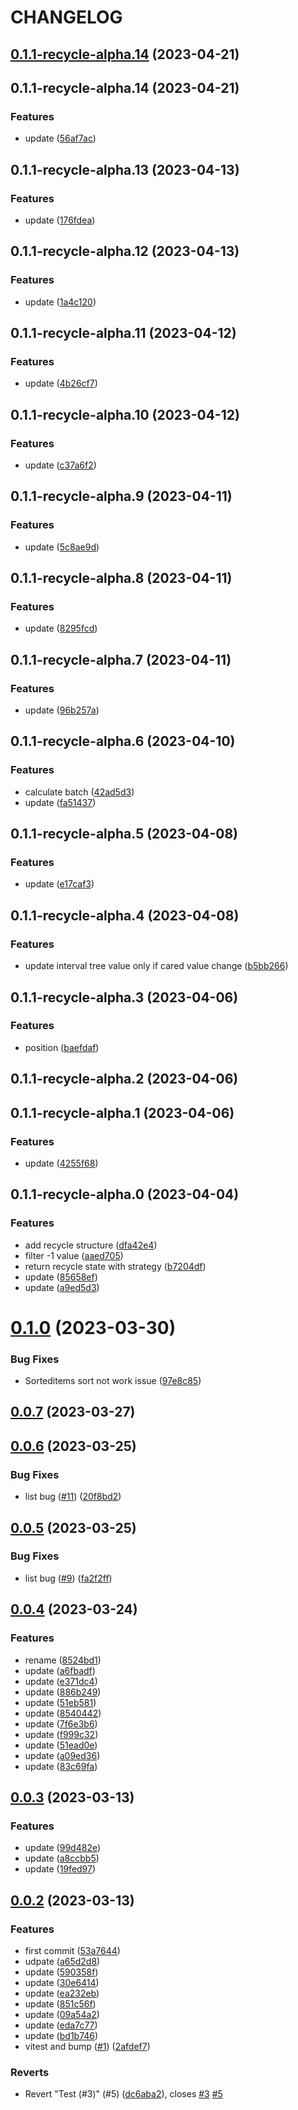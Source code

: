 # CHANGELOG

## [0.1.1-recycle-alpha.14](https://github.com/red-armor/infinite-list/compare/v0.1.0...v0.1.1-recycle-alpha.14) (2023-04-21)



## 0.1.1-recycle-alpha.14 (2023-04-21)


### Features

* update ([56af7ac](https://github.com/red-armor/infinite-list/commit/56af7ac2cce3f0112196de916d12541b7c2acc45))



## 0.1.1-recycle-alpha.13 (2023-04-13)


### Features

* update ([176fdea](https://github.com/red-armor/infinite-list/commit/176fdea280faa529fa423c5928e6a7b90ede20db))



## 0.1.1-recycle-alpha.12 (2023-04-13)


### Features

* update ([1a4c120](https://github.com/red-armor/infinite-list/commit/1a4c120b94744af350529dfb0e4169c770c52619))



## 0.1.1-recycle-alpha.11 (2023-04-12)


### Features

* update ([4b26cf7](https://github.com/red-armor/infinite-list/commit/4b26cf741c5acc5475428fd3162e6f1e026486fd))



## 0.1.1-recycle-alpha.10 (2023-04-12)


### Features

* update ([c37a6f2](https://github.com/red-armor/infinite-list/commit/c37a6f29b2b42b4e968f359f3f245b1d6c904e20))



## 0.1.1-recycle-alpha.9 (2023-04-11)


### Features

* update ([5c8ae9d](https://github.com/red-armor/infinite-list/commit/5c8ae9d413e7f4355f1c6ed541367f68222bcf55))



## 0.1.1-recycle-alpha.8 (2023-04-11)


### Features

* update ([8295fcd](https://github.com/red-armor/infinite-list/commit/8295fcda77197b964e341c437e7ffdd367c12867))



## 0.1.1-recycle-alpha.7 (2023-04-11)


### Features

* update ([96b257a](https://github.com/red-armor/infinite-list/commit/96b257a06a6fdf63cda3eac3210f008c653a7e2f))



## 0.1.1-recycle-alpha.6 (2023-04-10)


### Features

* calculate batch ([42ad5d3](https://github.com/red-armor/infinite-list/commit/42ad5d33b00835983026c7aac283f3fade8f54d6))
* update ([fa51437](https://github.com/red-armor/infinite-list/commit/fa514372bb172c7c111a91c3d490267923c7a55a))



## 0.1.1-recycle-alpha.5 (2023-04-08)


### Features

* update ([e17caf3](https://github.com/red-armor/infinite-list/commit/e17caf36ade7630e9eb5fd96ab669d486f146d61))



## 0.1.1-recycle-alpha.4 (2023-04-08)


### Features

* update interval tree value only if cared value change ([b5bb266](https://github.com/red-armor/infinite-list/commit/b5bb26645f98e2845de67227e9c017f792113582))



## 0.1.1-recycle-alpha.3 (2023-04-06)


### Features

* position ([baefdaf](https://github.com/red-armor/infinite-list/commit/baefdaf07701eecbb199bde56c8fda6375c015a4))



## 0.1.1-recycle-alpha.2 (2023-04-06)



## 0.1.1-recycle-alpha.1 (2023-04-06)


### Features

* update ([4255f68](https://github.com/red-armor/infinite-list/commit/4255f680c97dea3b758fdfd7a5d2d6a610fefa5a))



## 0.1.1-recycle-alpha.0 (2023-04-04)


### Features

* add recycle structure ([dfa42e4](https://github.com/red-armor/infinite-list/commit/dfa42e4b718dd1e59c2c6df5cc39bc888239131b))
* filter -1 value ([aaed705](https://github.com/red-armor/infinite-list/commit/aaed7059377f37794a9b93e1525f932dee332733))
* return recycle state with strategy ([b7204df](https://github.com/red-armor/infinite-list/commit/b7204dff7d466d70508f848a190a7428e318bc08))
* update ([85658ef](https://github.com/red-armor/infinite-list/commit/85658eff56896f461411cd380b44332d785028eb))
* update ([a9ed5d3](https://github.com/red-armor/infinite-list/commit/a9ed5d3430da31a054e106a7418b526c38605ba4))



# [0.1.0](https://github.com/red-armor/infinite-list/compare/v0.0.7...v0.1.0) (2023-03-30)


### Bug Fixes

* Sorteditems sort not work issue ([97e8c85](https://github.com/red-armor/infinite-list/commit/97e8c8563bc5574d44a3b8ac8d24235f84b52f3d))



## [0.0.7](https://github.com/red-armor/infinite-list/compare/v0.0.6...v0.0.7) (2023-03-27)



## [0.0.6](https://github.com/red-armor/infinite-list/compare/v0.0.5...v0.0.6) (2023-03-25)


### Bug Fixes

* list bug ([#11](https://github.com/red-armor/infinite-list/issues/11)) ([20f8bd2](https://github.com/red-armor/infinite-list/commit/20f8bd2e21b4d4bae029118f5c4f2110c3e06cc6))



## [0.0.5](https://github.com/red-armor/infinite-list/compare/v0.0.4...v0.0.5) (2023-03-25)


### Bug Fixes

* list bug ([#9](https://github.com/red-armor/infinite-list/issues/9)) ([fa2f2ff](https://github.com/red-armor/infinite-list/commit/fa2f2ff29627a9818bfc508c106797d8ed9ba3ea))



## [0.0.4](https://github.com/red-armor/infinite-list/compare/v0.0.3...v0.0.4) (2023-03-24)


### Features

* rename ([8524bd1](https://github.com/red-armor/infinite-list/commit/8524bd14e93f31f883f02037c46eee972f63c696))
* update ([a6fbadf](https://github.com/red-armor/infinite-list/commit/a6fbadfaa9c1221db0842cea14e75e6959b0164a))
* update ([e371dc4](https://github.com/red-armor/infinite-list/commit/e371dc4fd5f7dd8ed9b386d97b3b58920f1a47b7))
* update ([886b249](https://github.com/red-armor/infinite-list/commit/886b249855723010cebe35dcce69e013ba683a82))
* update ([51eb581](https://github.com/red-armor/infinite-list/commit/51eb581bfec1d2495107ebf7da3f80195b2db8ed))
* update ([8540442](https://github.com/red-armor/infinite-list/commit/8540442da7a8ea36104f4bdd5052fef878bf7fa3))
* update ([7f6e3b6](https://github.com/red-armor/infinite-list/commit/7f6e3b6027ea2301bdf51ca9720f7d5b5939f90f))
* update ([f999c32](https://github.com/red-armor/infinite-list/commit/f999c321a09b203c689ba03bce8115ebeb609b91))
* update ([51ead0e](https://github.com/red-armor/infinite-list/commit/51ead0eae55f8ce400b6b3046b6dfceb9dc19de9))
* update ([a09ed36](https://github.com/red-armor/infinite-list/commit/a09ed36f461aa958ac58a0387bf679c362339b0a))
* update ([83c69fa](https://github.com/red-armor/infinite-list/commit/83c69fadd27163b846d2dae47d99de7d24eaca3c))



## [0.0.3](https://github.com/red-armor/infinite-list/compare/v0.0.2...v0.0.3) (2023-03-13)


### Features

* update ([99d482e](https://github.com/red-armor/infinite-list/commit/99d482efa411a15c371562dff409ffe70bdf50cb))
* update ([a8ccbb5](https://github.com/red-armor/infinite-list/commit/a8ccbb5fa2a603c332398028db9e93080417c266))
* update ([19fed97](https://github.com/red-armor/infinite-list/commit/19fed9734d1aa6c5b54d90a49101b7aa2a925752))



## [0.0.2](https://github.com/red-armor/infinite-list/compare/53a76441ad01a4ad76ca38688cb80515ab8f12d9...v0.0.2) (2023-03-13)


### Features

* first commit ([53a7644](https://github.com/red-armor/infinite-list/commit/53a76441ad01a4ad76ca38688cb80515ab8f12d9))
* udpate ([a65d2d8](https://github.com/red-armor/infinite-list/commit/a65d2d884b69df53b5b682587838ae6d92982336))
* update ([590358f](https://github.com/red-armor/infinite-list/commit/590358f4a76dc02686e2cb5a6dbbeb03d089d8de))
* update ([30e6414](https://github.com/red-armor/infinite-list/commit/30e6414e452730ac4a261450f39c5bef33d32e64))
* update ([ea232eb](https://github.com/red-armor/infinite-list/commit/ea232ebd7e76112c8638e2ed939a8fee59acc62b))
* update ([851c56f](https://github.com/red-armor/infinite-list/commit/851c56f42207367d8890f67a7c5fa4a2c7d36113))
* update ([09a54a2](https://github.com/red-armor/infinite-list/commit/09a54a2a84b82029ba14dd445b36c1b823c9fed9))
* update ([eda7c77](https://github.com/red-armor/infinite-list/commit/eda7c77478e2a157d16e984b85fc87ceeb6d1276))
* update ([bd1b746](https://github.com/red-armor/infinite-list/commit/bd1b74655830d9f041855614a90c3f73a0f2d8ff))
* vitest and bump ([#1](https://github.com/red-armor/infinite-list/issues/1)) ([2afdef7](https://github.com/red-armor/infinite-list/commit/2afdef71c52e3e7e2d967e03aa5ddb264d5472fc))


### Reverts

* Revert "Test (#3)" (#5) ([dc6aba2](https://github.com/red-armor/infinite-list/commit/dc6aba28393aed37f6ee84b76e4acc505cd873a5)), closes [#3](https://github.com/red-armor/infinite-list/issues/3) [#5](https://github.com/red-armor/infinite-list/issues/5)



